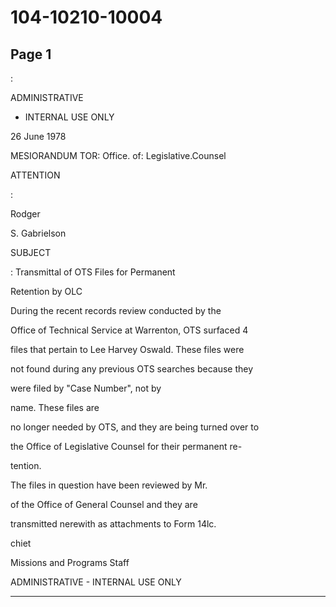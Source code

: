 # 104-10210-10004

## Page 1

:

ADMINISTRATIVE

- INTERNAL USE ONLY

26 June 1978

MESIORANDUM TOR: Office. of: Legislative.Counsel

ATTENTION

:

Rodger

S. Gabrielson

SUBJECT

: Transmittal of OTS Files for Permanent

Retention by OLC

During the recent records review conducted by the

Office of Technical Service at Warrenton, OTS surfaced 4

files that pertain to Lee Harvey Oswald. These files were

not found during any previous OTS searches because they

were filed by "Case Number", not by

name. These files are

no longer needed by OTS, and they are being turned over to

the Office of Legislative Counsel for their permanent re-

tention.

The files in question have been reviewed by Mr.

of the Office of General Counsel and they are

transmitted nerewith as attachments to Form 14lc.

chiet

Missions and Programs Staff

ADMINISTRATIVE - INTERNAL USE ONLY

---


